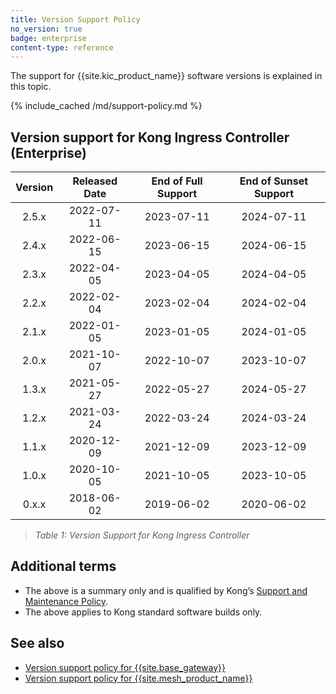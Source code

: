 ```yaml
---
title: Version Support Policy
no_version: true
badge: enterprise
content-type: reference
---
```


The support for {{site.kic_product_name}} software versions is explained in this topic.

{% include_cached /md/support-policy.md %}

## Version support for Kong Ingress Controller (Enterprise)

| Version  | Released Date | End of Full Support | End of Sunset Support |
|:--------:|:-------------:|:-------------------:|:---------------------:|
|  2.5.x |  2022-07-11   |     2023-07-11      |      2024-07-11       |
|  2.4.x |  2022-06-15   |     2023-06-15      |      2024-06-15       |
|  2.3.x |  2022-04-05   |     2023-04-05      |      2024-04-05       |
|  2.2.x |  2022-02-04   |     2023-02-04      |      2024-02-04       |
|  2.1.x |  2022-01-05   |     2023-01-05      |      2024-01-05       |
|  2.0.x |  2021-10-07   |     2022-10-07      |      2023-10-07       |
|  1.3.x |  2021-05-27   |     2022-05-27      |      2024-05-27       |  
|  1.2.x |  2021-03-24   |     2022-03-24      |      2024-03-24       |
|  1.1.x |  2020-12-09   |     2021-12-09      |      2023-12-09       |
|  1.0.x |  2020-10-05   |     2021-10-05      |      2023-10-05       |
|  0.x.x |  2018-06-02   |     2019-06-02      |      2020-06-02       |

> *Table 1: Version Support for Kong Ingress Controller*

## Additional terms
- The above is a summary only and is qualified by Kong’s [Support and Maintenance Policy](https://konghq.com/supportandmaintenancepolicy).
- The above applies to Kong standard software builds only.

## See also
* [Version support policy for {{site.base_gateway}}](/gateway/latest/support-policy)
* [Version support policy for {{site.mesh_product_name}}](/mesh/latest/support-policy)
